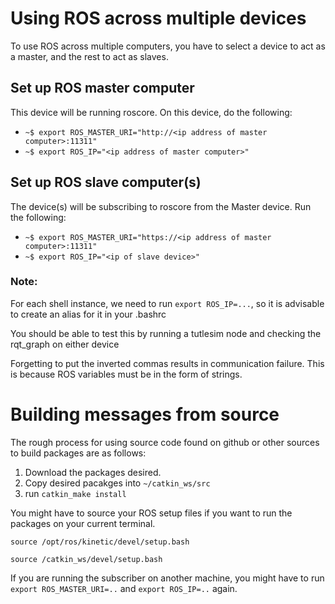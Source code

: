 # Using ROS across multiple devices
To use ROS across multiple computers, you have to select a device to act as a master, and the rest to act as slaves.

## Set up ROS master computer
This device will be running roscore. On this device, do the following:
* `~$ export ROS_MASTER_URI="http://<ip address of master computer>:11311"`
* `~$ export ROS_IP="<ip address of master computer>"`

## Set up ROS slave computer(s)
The device(s) will be subscribing to roscore from the Master device. Run the following:
* `~$ export ROS_MASTER_URI="https://<ip address of master computer>:11311"`
* `~$ export ROS_IP="<ip of slave device>"`

### Note:
For each shell instance, we need to run `export ROS_IP=...`, so it is advisable to create an alias for it in your .bashrc

You should be able to test this by running a tutlesim node and checking the rqt_graph on either device

Forgetting to put the inverted commas results in communication failure. This is because ROS variables must be in the form of strings.


# Building messages from source
The rough process for using source code found on github or other sources to build packages are as follows:

1. Download the packages desired.
2. Copy desired pacakges into `~/catkin_ws/src`
3. run `catkin_make install`

You might have to source your ROS setup files if you want to run the packages on your current terminal.

`source /opt/ros/kinetic/devel/setup.bash`

`source /catkin_ws/devel/setup.bash`

If you are running the subscriber on another machine, you might have to run `export ROS_MASTER_URI=..` and `export ROS_IP=..` again.

